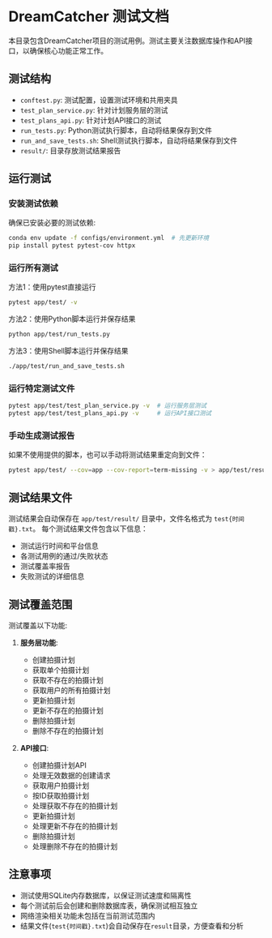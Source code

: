 # DreamCatcher 测试文档

本目录包含DreamCatcher项目的测试用例。测试主要关注数据库操作和API接口，以确保核心功能正常工作。

## 测试结构

- `conftest.py`: 测试配置，设置测试环境和共用夹具
- `test_plan_service.py`: 针对计划服务层的测试
- `test_plans_api.py`: 针对计划API接口的测试
- `run_tests.py`: Python测试执行脚本，自动将结果保存到文件
- `run_and_save_tests.sh`: Shell测试执行脚本，自动将结果保存到文件
- `result/`: 目录存放测试结果报告

## 运行测试

### 安装测试依赖

确保已安装必要的测试依赖:

```bash
conda env update -f configs/environment.yml  # 先更新环境
pip install pytest pytest-cov httpx
```

### 运行所有测试

方法1：使用pytest直接运行
```bash
pytest app/test/ -v
```

方法2：使用Python脚本运行并保存结果
```bash
python app/test/run_tests.py
```

方法3：使用Shell脚本运行并保存结果
```bash
./app/test/run_and_save_tests.sh
```

### 运行特定测试文件

```bash
pytest app/test/test_plan_service.py -v  # 运行服务层测试
pytest app/test/test_plans_api.py -v     # 运行API接口测试
```

### 手动生成测试报告

如果不使用提供的脚本，也可以手动将测试结果重定向到文件：

```bash
pytest app/test/ --cov=app --cov-report=term-missing -v > app/test/result/test$(date +"%Y%m%d%H%M%S").txt
```

## 测试结果文件

测试结果会自动保存在 `app/test/result/` 目录中，文件名格式为 `test{时间戳}.txt`。
每个测试结果文件包含以下信息：
- 测试运行时间和平台信息
- 各测试用例的通过/失败状态
- 测试覆盖率报告
- 失败测试的详细信息

## 测试覆盖范围

测试覆盖以下功能:

1. **服务层功能**:
   - 创建拍摄计划
   - 获取单个拍摄计划
   - 获取不存在的拍摄计划
   - 获取用户的所有拍摄计划
   - 更新拍摄计划
   - 更新不存在的拍摄计划
   - 删除拍摄计划
   - 删除不存在的拍摄计划

2. **API接口**:
   - 创建拍摄计划API
   - 处理无效数据的创建请求
   - 获取用户拍摄计划
   - 按ID获取拍摄计划
   - 处理获取不存在的拍摄计划
   - 更新拍摄计划
   - 处理更新不存在的拍摄计划
   - 删除拍摄计划
   - 处理删除不存在的拍摄计划

## 注意事项

- 测试使用SQLite内存数据库，以保证测试速度和隔离性
- 每个测试前后会创建和删除数据库表，确保测试相互独立
- 网络渲染相关功能未包括在当前测试范围内 
- 结果文件(`test{时间戳}.txt`)会自动保存在`result`目录，方便查看和分析 